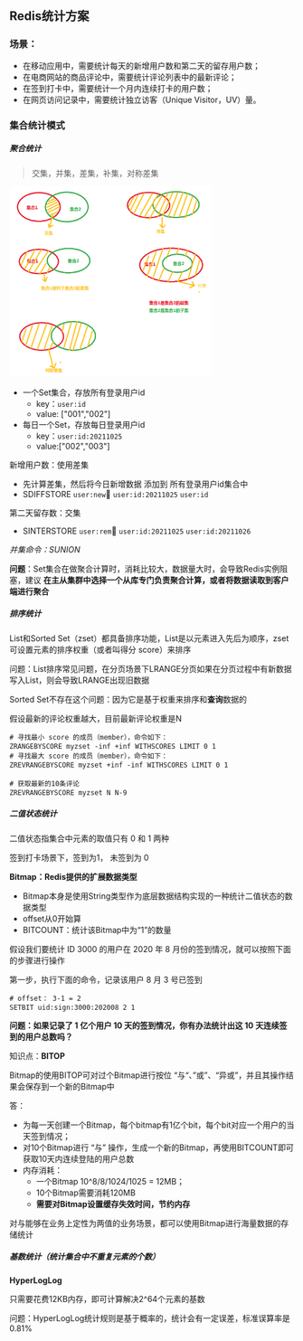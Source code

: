 ## Redis统计方案

### 场景：

- 在移动应用中，需要统计每天的新增用户数和第二天的留存用户数；
- 在电商网站的商品评论中，需要统计评论列表中的最新评论；
- 在签到打卡中，需要统计一个月内连续打卡的用户数；
- 在网页访问记录中，需要统计独立访客（Unique Visitor，UV）量。



### 集合统计模式

##### 聚合统计

> 交集，并集，差集，补集，对称差集

<img src="assets/image-20211026204011952.png" alt="image-20211026204011952" style="zoom:35%;" />



- 一个Set集合，存放所有登录用户id
  - key：`user:id`
  - value: ["001","002"]
- 每日一个Set，存放每日登录用户id
  - key：`user:id:20211025`
  - value:["002","003"]

新增用户数：使用差集

- 先计算差集，然后将今日新增数据 添加到 所有登录用户id集合中
- SDIFFSTORE   `user:new`     `user:id:20211025`    `user:id`

第二天留存数：交集

- SINTERSTORE   `user:rem`     `user:id:20211025`    `user:id:20211026`

*并集命令：SUNION*

**问题**：Set集合在做聚合计算时，消耗比较大，数据量大时，会导致Redis实例阻塞，建议 **在主从集群中选择一个从库专门负责聚合计算，或者将数据读取到客户端进行聚合**



##### 排序统计

List和Sorted Set（zset）都具备排序功能，List是以元素进入先后为顺序，zset可设置元素的排序权重（或者叫得分 score）来排序

问题：List排序常见问题，在分页场景下LRANGE分页如果在分页过程中有新数据写入List，则会导致LRANGE出现旧数据

Sorted Set不存在这个问题：因为它是基于权重来排序和**查询**数据的

假设最新的评论权重越大，目前最新评论权重是N

```shell
# 寻找最小 score 的成员（member），命令如下：
ZRANGEBYSCORE myzset -inf +inf WITHSCORES LIMIT 0 1
# 寻找最大 score 的成员（member），命令如下：
ZREVRANGEBYSCORE myzset +inf -inf WITHSCORES LIMIT 0 1

# 获取最新的10条评论
ZREVRANGEBYSCORE myzset N N-9
```



##### 二值状态统计

二值状态指集合中元素的取值只有 0 和 1 两种

签到打卡场景下，签到为1， 未签到为 0

**Bitmap：Redis提供的扩展数据类型**

- Bitmap本身是使用String类型作为底层数据结构实现的一种统计二值状态的数据类型
- offset从0开始算
- BITCOUNT：统计该Bitmap中为“1”的数量

假设我们要统计 ID 3000 的用户在 2020 年 8 月份的签到情况，就可以按照下面的步骤进行操作

第一步，执行下面的命令，记录该用户 8 月 3 号已签到

```shell
# offset： 3-1 = 2 
SETBIT uid:sign:3000:202008 2 1 
```



**问题：如果记录了 1 亿个用户 10 天的签到情况，你有办法统计出这 10 天连续签到的用户总数吗？**

知识点：**BITOP**

Bitmap的使用BITOP可对过个Bitmap进行按位 “与“、”或”、“异或”，并且其操作结果会保存到一个新的Bitmap中

答：

- 为每一天创建一个Bitmap，每个bitmap有1亿个bit，每个bit对应一个用户的当天签到情况；
- 对10个Bitmap进行 “与” 操作，生成一个新的Bitmap，再使用BITCOUNT即可获取10天内连续登陆的用户总数
- 内存消耗：
  - 一个Bitmap 10^8/8/1024/1025 = 12MB；
  - 10个Bitmap需要消耗120MB
  - **需要对Bitmap设置缓存失效时间，节约内存**

对与能够在业务上定性为两值的业务场景，都可以使用Bitmap进行海量数据的存储统计



##### 基数统计（统计集合中不重复元素的个数）

**HyperLogLog**

只需要花费12KB内存，即可计算解决2^64个元素的基数

问题：HyperLogLog统计规则是基于概率的，统计会有一定误差，标准误算率是 0.81%
